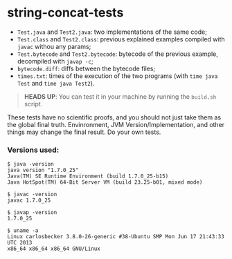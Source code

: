 # string-concat-tests

- `Test.java` and `Test2.java`: two implementations of the same code;
- `Test.class` and `Test2.class`: previous explained examples compiled with
`javac` withou any params;
- `Test.bytecode` and `Test2.bytecode`: bytecode of the previous example,
decompiled with `javap -c`;
- `bytecode.diff`: diffs between the bytecode files;
- `times.txt`: times of the execution of the two programs (with `time java Test`
and `time java Test2`).

> **HEADS UP**: You can test it in your machine by running the `build.sh` script.

These tests have no scientific proofs, and you should not just take them as
the global final truth. Envinronment, JVM Version/Implementation, and other
things may change the final result. Do your own tests.

### Versions used:

```
$ java -version
java version "1.7.0_25"
Java(TM) SE Runtime Environment (build 1.7.0_25-b15)
Java HotSpot(TM) 64-Bit Server VM (build 23.25-b01, mixed mode)

$ javac -version
javac 1.7.0_25

$ javap -version
1.7.0_25

$ uname -a
Linux carlosbecker 3.8.0-26-generic #38-Ubuntu SMP Mon Jun 17 21:43:33 UTC 2013
x86_64 x86_64 x86_64 GNU/Linux
```
